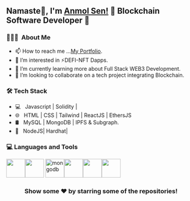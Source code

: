 ## Namaste🙏, I'm [Anmol Sen!](https://github.com/Anmo1Sen/)  🚀 Blockchain Software Developer 🚀


<h3> 👨🏻‍💻 &nbsp;About Me </h3>

- 📫 How to reach me ...[My Portfolio](https://anmolsen.netlify.app/).
- 👀 I’m interested in ⚡DEFI-NFT Dapps.
- 🌱 I’m currently learning more about Full Stack WEB3 Development.
- 👯 I’m looking to collaborate on a tech project integrating Blockchain.

<h3>🛠 Tech Stack</h3>

- 💻 &nbsp;  Javascript | Solidity |
- 🌐 &nbsp; HTML | CSS | Tailwind |  ReactJS | EthersJS
- 🛢 &nbsp; MySQL | MongoDB | IPFS & Subgraph.
- 🔧 &nbsp; NodeJS| Hardhat|  

<!---
Anmo1Sen/Anmo1Sen is a ✨ special ✨ repository because its `README.md` (this file) appears on your GitHub profile.
You can click the Preview link to take a look at your changes.
--->
 

<div>
  <h3> 💻 Languages and Tools </h3>
  <p>
  <img src="https://media3.giphy.com/media/ln7z2eWriiQAllfVcn/200w.webp" width="50"><img src="https://i.giphy.com/media/eNAsjO55tPbgaor7ma/200w.webp" width="50">
     <img src='https://cdn.jsdelivr.net/npm/simple-icons@3.0.1/icons/mongodb.svg' alt='mongodb' height='50'><img src="https://i.giphy.com/media/IdyAQJVN2kVPNUrojM/200.webp" width="50"><img src="https://media3.giphy.com/media/kdFc8fubgS31b8DsVu/giphy.webp" width="50"><img src="https://i.giphy.com/media/LMt9638dO8dftAjtco/200.webp" width="50"> 

  
  <p>
</div> 


<div align="center">

### Show some ❤️ by starring some of the repositories!

</div>
